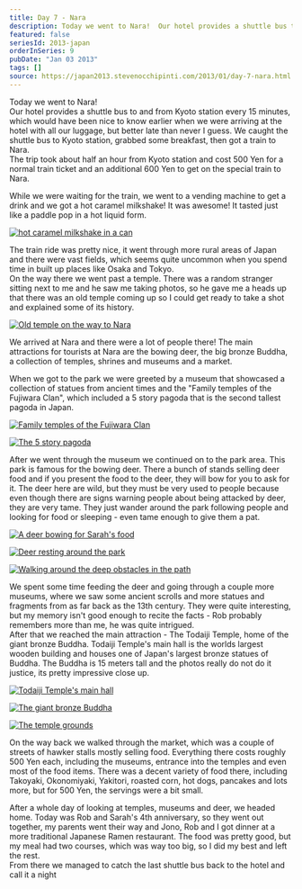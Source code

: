 ```yaml
---
title: Day 7 - Nara
description: Today we went to Nara!  Our hotel provides a shuttle bus to and from Kyoto station every 15 minutes, which would have been nice to know earl...
featured: false
seriesId: 2013-japan
orderInSeries: 9
pubDate: "Jan 03 2013"
tags: []
source: https://japan2013.stevenocchipinti.com/2013/01/day-7-nara.html
---
```


Today we went to Nara!  
Our hotel provides a shuttle bus to and from Kyoto station every 15 minutes, which would have been nice to know earlier when we were arriving at the hotel with all our luggage, but better late than never I guess. We caught the shuttle bus to Kyoto station, grabbed some breakfast, then got a train to Nara.  
The trip took about half an hour from Kyoto station and cost 500 Yen for a normal train ticket and an additional 600 Yen to get on the special train to Nara.

While we were waiting for the train, we went to a vending machine to get a drink and we got a hot caramel milkshake! It was awesome! It tasted just like a paddle pop in a hot liquid form.

[![hot caramel milkshake in a can](https://1.bp.blogspot.com/-xEXidHJAreI/UObvXEy3_BI/AAAAAAAAAjo/7DLeCWlee5s/s320/DSC_6640.JPG)](https://1.bp.blogspot.com/-xEXidHJAreI/UObvXEy3_BI/AAAAAAAAAjo/7DLeCWlee5s/s1600/DSC_6640.JPG)

The train ride was pretty nice, it went through more rural areas of Japan and there were vast fields, which seems quite uncommon when you spend time in built up places like Osaka and Tokyo.  
On the way there we went past a temple. There was a random stranger sitting next to me and he saw me taking photos, so he gave me a heads up that there was an old temple coming up so I could get ready to take a shot and explained some of its history.

[![Old temple on the way to Nara](https://3.bp.blogspot.com/-B4aNwoFMS4U/UObvXU0B4OI/AAAAAAAAAjs/iVquaBTTdqQ/s320/DSC_6664.JPG)](https://3.bp.blogspot.com/-B4aNwoFMS4U/UObvXU0B4OI/AAAAAAAAAjs/iVquaBTTdqQ/s1600/DSC_6664.JPG)

We arrived at Nara and there were a lot of people there! The main attractions for tourists at Nara are the bowing deer, the big bronze Buddha, a collection of temples, shrines and museums and a market.

When we got to the park we were greeted by a museum that showcased a collection of statues from ancient times and the "Family temples of the Fujiwara Clan", which included a 5 story pagoda that is the second tallest pagoda in Japan.

[![Family temples of the Fujiwara Clan](https://2.bp.blogspot.com/-sPUxQ4ZO0Ps/UObvYYSUyRI/AAAAAAAAAj4/BxHCoUbXXqg/s320/DSC_6712.JPG)](https://2.bp.blogspot.com/-sPUxQ4ZO0Ps/UObvYYSUyRI/AAAAAAAAAj4/BxHCoUbXXqg/s1600/DSC_6712.JPG)

[![The 5 story pagoda](https://3.bp.blogspot.com/-lvNmjlN73Jk/UObvXSBD3xI/AAAAAAAAAjw/OIM-NGr34nk/s320/DSC_6680e.JPG)](https://3.bp.blogspot.com/-lvNmjlN73Jk/UObvXSBD3xI/AAAAAAAAAjw/OIM-NGr34nk/s1600/DSC_6680e.JPG)

After we went through the museum we continued on to the park area. This park is famous for the bowing deer. There a bunch of stands selling deer food and if you present the food to the deer, they will bow for you to ask for it. The deer here are wild, but they must be very used to people because even though there are signs warning people about being attacked by deer, they are very tame. They just wander around the park following people and looking for food or sleeping - even tame enough to give them a pat.

[![A deer bowing for Sarah's food](https://2.bp.blogspot.com/-Rjtbenl78IY/UObvYt-UyaI/AAAAAAAAAkA/bR03_zw4DDs/s320/DSC_6742.JPG)](https://2.bp.blogspot.com/-Rjtbenl78IY/UObvYt-UyaI/AAAAAAAAAkA/bR03_zw4DDs/s1600/DSC_6742.JPG)

[![Deer resting around the park](https://1.bp.blogspot.com/-E-Ner3R38ng/UObvy3MWf0I/AAAAAAAAAkw/zmlw0WebCj0/s320/DSC_6728.JPG)](https://1.bp.blogspot.com/-E-Ner3R38ng/UObvy3MWf0I/AAAAAAAAAkw/zmlw0WebCj0/s1600/DSC_6728.JPG)

[![Walking around the deep obstacles in the path](https://4.bp.blogspot.com/-6aIBlS60MMU/UObvaAUXCqI/AAAAAAAAAkU/Uh0PCrVcp2E/s320/DSC_6846.JPG)](https://4.bp.blogspot.com/-6aIBlS60MMU/UObvaAUXCqI/AAAAAAAAAkU/Uh0PCrVcp2E/s1600/DSC_6846.JPG)

We spent some time feeding the deer and going through a couple more museums, where we saw some ancient scrolls and more statues and fragments from as far back as the 13th century. They were quite interesting, but my memory isn't good enough to recite the facts - Rob probably remembers more than me, he was quite intrigued.  
After that we reached the main attraction - The Todaiji Temple, home of the giant bronze Buddha. Todaiji Temple's main hall is the worlds largest wooden building and houses one of Japan's largest bronze statues of Buddha. The Buddha is 15 meters tall and the photos really do not do it justice, its pretty impressive close up.

[![Todaiji Temple's main hall](https://1.bp.blogspot.com/-0YoZV_O0DwE/UObvY0cLHcI/AAAAAAAAAkI/c-wM3mSx-Vw/s320/DSC_6779.JPG)](https://1.bp.blogspot.com/-0YoZV_O0DwE/UObvY0cLHcI/AAAAAAAAAkI/c-wM3mSx-Vw/s1600/DSC_6779.JPG)

[![The giant bronze Buddha](https://1.bp.blogspot.com/-qINObhkrBBQ/UObvkesETaI/AAAAAAAAAko/4IVLzFgm8pc/s320/DSC_6796.JPG)](https://1.bp.blogspot.com/-qINObhkrBBQ/UObvkesETaI/AAAAAAAAAko/4IVLzFgm8pc/s1600/DSC_6796.JPG)

[![The temple grounds](https://3.bp.blogspot.com/-RzuU9mdapNs/UObvaBpTnyI/AAAAAAAAAkY/OyerPJQSjVs/s320/DSC_6828.JPG)](https://3.bp.blogspot.com/-RzuU9mdapNs/UObvaBpTnyI/AAAAAAAAAkY/OyerPJQSjVs/s1600/DSC_6828.JPG)

On the way back we walked through the market, which was a couple of streets of hawker stalls mostly selling food. Everything there costs roughly 500 Yen each, including the museums, entrance into the temples and even most of the food items. There was a decent variety of food there, including Takoyaki, Okonomiyaki, Yakitori, roasted corn, hot dogs, pancakes and lots more, but for 500 Yen, the servings were a bit small.

After a whole day of looking at temples, museums and deer, we headed home. Today was Rob and Sarah's 4th anniversary, so they went out together, my parents went their way and Jono, Rob and I got dinner at a more traditional Japanese Ramen restaurant. The food was pretty good, but my meal had two courses, which was way too big, so I did my best and left the rest.  
From there we managed to catch the last shuttle bus back to the hotel and call it a night
